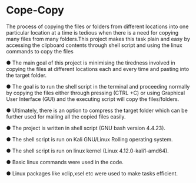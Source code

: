 # Cope-Copy
The process of copying the files or folders from different locations into one particular location at a time is tedious when there is a need for copying many files from many folders.This project makes this task plain and easy by accessing the clipboard contents through shell script and using the linux commands to copy the files



● The main goal of this project is minimising the tiredness involved in copying the files at different locations each and every time and pasting into the target folder.

● The goal is to run the shell script in the terminal and proceeding normally by copying the files either through pressing (CTRL +C) or using Graphical User Interface (GUI) and the executing script will copy the files/folders. 

● Ultimately, there is an option to compress the target folder which can be further used for mailing all the copied files easily. 




● The project is written in shell script (GNU bash version 4.4.23). 

● The shell script is run on Kali GNU/Linux Rolling operating system.

● The shell script is run on linux kernel (Linux 4.12.0-kali1-amd64).

● Basic linux commands were used in the code. 

● Linux packages like xclip,xsel etc were used to make tasks efficient. 
